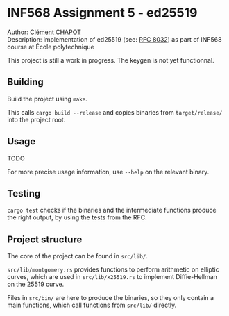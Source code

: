 # INF568 Assignment 5 - ed25519

Author: [Clément CHAPOT](mailto:clement.chapot@polytechnique.edu) <br>
Description: implementation of ed25519 (see: [RFC 8032](https://datatracker.ietf.org/doc/html/rfc8032)) as part of INF568 course at École polytechnique

This project is still a work in progress. The keygen is not yet functionnal.

## Building

Build the project using `make`.

This calls `cargo build --release` and copies binaries from `target/release/` into the project root.

## Usage

TODO

For more precise usage information, use `--help` on the relevant binary.

## Testing

`cargo test` checks if the binaries and the intermediate functions produce the right output, by using the tests from the RFC.

## Project structure

The core of the project can be found in `src/lib/`.

`src/lib/montgomery.rs` provides functions to perform arithmetic on elliptic curves, which are used in `src/lib/x25519.rs` to implement Diffie-Hellman on the 25519 curve.

Files in `src/bin/` are here to produce the binaries, so they only contain a main functions, which call functions from `src/lib/` directly.
